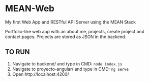 # MEAN-Web
My first Web App and RESTful API Server using the MEAN Stack
 
Portfolio-like web app with an about me, projects, create project and contact pages.
Projects are stored as JSON in the backend.

## TO RUN
1. Navigate to backend/ and type in CMD: `node index.js`
2. Navigate to proyecto-angular/ and type in CMD: `ng serve`
3. Open http://localhost:4200/
